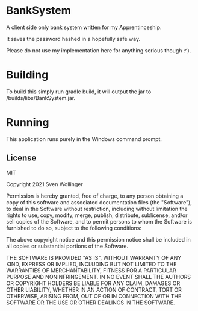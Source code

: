 # BankSystem
A client side only bank system written for my Apprentinceship.

It saves the password hashed in a hopefully safe way.

Please do not use my implementation here for anything serious though :^).

# Building
To build this simply run gradle build, it will output the jar to /builds/libs/BankSystem.jar.

# Running
This application runs purely in the Windows command prompt.

License
----

MIT

Copyright 2021 Sven Wollinger

Permission is hereby granted, free of charge, to any person obtaining a copy of this software and associated documentation files (the "Software"), to deal in the Software without restriction, including without limitation the rights to use, copy, modify, merge, publish, distribute, sublicense, and/or sell copies of the Software, and to permit persons to whom the Software is furnished to do so, subject to the following conditions:

The above copyright notice and this permission notice shall be included in all copies or substantial portions of the Software.

THE SOFTWARE IS PROVIDED "AS IS", WITHOUT WARRANTY OF ANY KIND, EXPRESS OR IMPLIED, INCLUDING BUT NOT LIMITED TO THE WARRANTIES OF MERCHANTABILITY, FITNESS FOR A PARTICULAR PURPOSE AND NONINFRINGEMENT. IN NO EVENT SHALL THE AUTHORS OR COPYRIGHT HOLDERS BE LIABLE FOR ANY CLAIM, DAMAGES OR OTHER LIABILITY, WHETHER IN AN ACTION OF CONTRACT, TORT OR OTHERWISE, ARISING FROM, OUT OF OR IN CONNECTION WITH THE SOFTWARE OR THE USE OR OTHER DEALINGS IN THE SOFTWARE.
